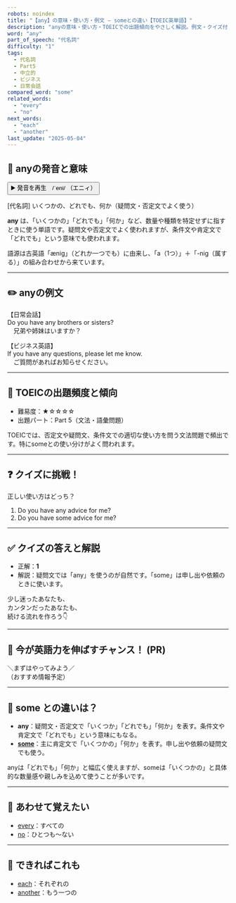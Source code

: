 ```yaml
---
robots: noindex
title: "【any】の意味・使い方・例文 ― someとの違い【TOEIC英単語】"
description: "anyの意味・使い方・TOEICでの出題傾向をやさしく解説。例文・クイズ付きでsomeとの違いもわかりやすく学べます。"
word: "any"
part_of_speech: "代名詞"
difficulty: "1"
tags:
  - 代名詞
  - Part5
  - 中立的
  - ビジネス
  - 日常会話
compared_word: "some"
related_words:
  - "every"
  - "no"
next_words:
  - "each"
  - "another"
last_update: "2025-05-04"
---
```


## 🔰 anyの発音と意味

<button class="play-audio" onclick="playTTS('any')">
  <span class="play-audio-main">
    ▶️ 発音を再生　/ˈeni/
  </span>
  <span class="play-audio-sub">
    （エニィ）
  </span>
</button>

[代名詞] いくつかの、どれでも、何か（疑問文・否定文でよく使う）

**any** は、「いくつかの」「どれでも」「何か」など、数量や種類を特定せずに指すときに使う単語です。疑問文や否定文でよく使われますが、条件文や肯定文で「どれでも」という意味でも使われます。

語源は古英語「ænig」（どれか一つでも）に由来し、「a（1つ）」＋「-nig（属する）」の組み合わせから来ています。

---

## ✏️ anyの例文

【日常会話】  
Do you have any brothers or sisters?  
　兄弟や姉妹はいますか？

【ビジネス英語】  
If you have any questions, please let me know.  
　ご質問があればお知らせください。

---

## 🎯 TOEICの出題頻度と傾向

- 難易度：★☆☆☆☆
- 出題パート：Part 5（文法・語彙問題）

TOEICでは、否定文や疑問文、条件文での適切な使い方を問う文法問題で頻出です。特にsomeとの使い分けがよく問われます。

---

## ❓ クイズに挑戦！

正しい使い方はどっち？

1. Do you have any advice for me?  
2. Do you have some advice for me?

---

## ✅ クイズの答えと解説

- 正解：**1**
- 解説：疑問文では「any」を使うのが自然です。「some」は申し出や依頼のときに使います。

少し迷ったあなたも、  
カンタンだったあなたも、  
続ける流れを作ろう👇️

---

## 🚀 今が英語力を伸ばすチャンス！ (PR)

<div class="info-center">
＼まずはやってみよう／<br>  
（おすすめ情報予定）
</div>

---

## 🤔  some との違いは？

- **any**：疑問文・否定文で「いくつか」「どれでも」「何か」を表す。条件文や肯定文で「どれでも」という意味にもなる。
- **[some](/word/some)**：主に肯定文で「いくつかの」「何か」を表す。申し出や依頼の疑問文でも使う。

anyは「どれでも」「何か」と幅広く使えますが、someは「いくつかの」と具体的な数量感や親しみを込めて使うことが多いです。

---

## 🧩 あわせて覚えたい

- [every](/word/every)：すべての
- [no](/word/no)：ひとつも～ない

---

## 📖 できればこれも

- [each](/word/each)：それぞれの
- [another](/word/another)：もう一つの

<!-- cvid: aid26_bid08 -->
